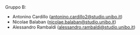 Gruppo B: 
  - Antonino Cardillo (antonino.cardillo2@studio.unibo.it)
  - Nicolae Balaban (nicolae.balaban@studio.unibo.it)
  - Alessandro Rambaldi (alessandro.rambaldi@studio.unibo.it)
